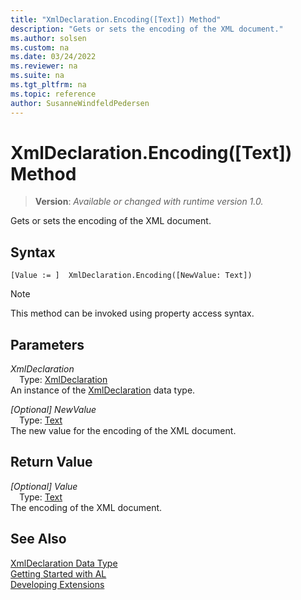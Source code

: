 ```yaml
---
title: "XmlDeclaration.Encoding([Text]) Method"
description: "Gets or sets the encoding of the XML document."
ms.author: solsen
ms.custom: na
ms.date: 03/24/2022
ms.reviewer: na
ms.suite: na
ms.tgt_pltfrm: na
ms.topic: reference
author: SusanneWindfeldPedersen
---
```

[//]: # (START>DO_NOT_EDIT)
[//]: # (IMPORTANT:Do not edit any of the content between here and the END>DO_NOT_EDIT.)
[//]: # (Any modifications should be made in the .xml files in the ModernDev repo.)
# XmlDeclaration.Encoding([Text]) Method
> **Version**: _Available or changed with runtime version 1.0._

Gets or sets the encoding of the XML document.


## Syntax
```AL
[Value := ]  XmlDeclaration.Encoding([NewValue: Text])
```
> [!NOTE]
> This method can be invoked using property access syntax.
## Parameters
*XmlDeclaration*  
&emsp;Type: [XmlDeclaration](xmldeclaration-data-type.md)  
An instance of the [XmlDeclaration](xmldeclaration-data-type.md) data type.  

*[Optional] NewValue*  
&emsp;Type: [Text](../text/text-data-type.md)  
The new value for the encoding of the XML document.  


## Return Value
*[Optional] Value*  
&emsp;Type: [Text](../text/text-data-type.md)  
The encoding of the XML document.


[//]: # (IMPORTANT: END>DO_NOT_EDIT)
## See Also
[XmlDeclaration Data Type](xmldeclaration-data-type.md)  
[Getting Started with AL](../../devenv-get-started.md)  
[Developing Extensions](../../devenv-dev-overview.md)
